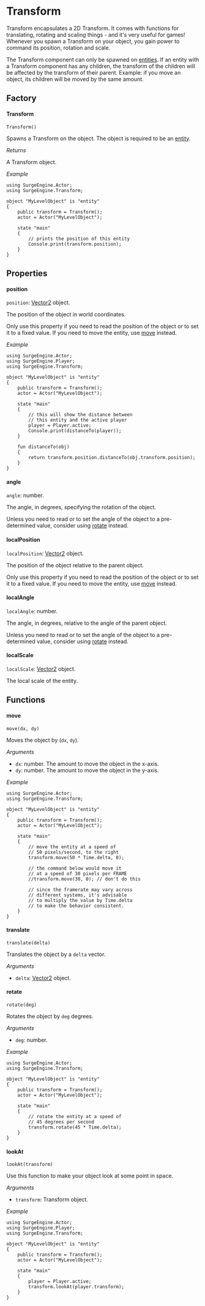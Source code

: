 Transform
=========

Transform encapsulates a 2D Transform. It comes with functions for translating, rotating and scaling things - and it's very useful for games! Whenever you spawn a Transform on your object, you gain power to command its position, rotation and scale.

The Transform component can only be spawned on [entities](../entity). If an entity with a Transform component has any children, the transform of the children will be affected by the transform of their parent. Example: if you move an object, its children will be moved by the same amount.

Factory
-------

#### Transform

`Transform()`

Spawns a Transform on the object. The object is required to be an [entity](../entity).

*Returns*

A Transform object.

*Example*
```
using SurgeEngine.Actor;
using SurgeEngine.Transform;

object "MyLevelObject" is "entity"
{
    public transform = Transform();
    actor = Actor("MyLevelObject");

    state "main"
    {
        // prints the position of this entity
        Console.print(transform.position);
    }
}
```

Properties
----------

#### position

`position`: [Vector2](vector2) object.

The position of the object in world coordinates.

Only use this property if you need to read the position of the object or to set it to a fixed value. If you need to move the entity, use [move](#move) instead.

*Example*
```
using SurgeEngine.Actor;
using SurgeEngine.Player;
using SurgeEngine.Transform;

object "MyLevelObject" is "entity"
{
    public transform = Transform();
    actor = Actor("MyLevelObject");

    state "main"
    {
        // this will show the distance between
        // this entity and the active player
        player = Player.active;
        Console.print(distanceTo(player));
    }

    fun distanceTo(obj)
    {
        return transform.position.distanceTo(obj.transform.position);
    }
}
```

#### angle

`angle`: number.

The angle, in degrees, specifying the rotation of the object.

Unless you need to read or to set the angle of the object to a pre-determined value, consider using [rotate](#rotate) instead.

#### localPosition

`localPosition`: [Vector2](Vector2) object.

The position of the object relative to the parent object.

Only use this property if you need to read the position of the object or to set it to a fixed value. If you need to move the entity, use [move](#move) instead.

#### localAngle

`localAngle`: number.

The angle, in degrees, relative to the angle of the parent object.

Unless you need to read or to set the angle of the object to a pre-determined value, consider using [rotate](#rotate) instead.

#### localScale

`localScale`: [Vector2](Vector2) object.

The local scale of the entity.

Functions
---------

#### move

`move(dx, dy)`

Moves the object by (`dx`, `dy`).

*Arguments*

* `dx`: number. The amount to move the object in the x-axis.
* `dy`: number. The amount to move the object in the y-axis.

*Example*
```
using SurgeEngine.Actor;
using SurgeEngine.Transform;

object "MyLevelObject" is "entity"
{
    public transform = Transform();
    actor = Actor("MyLevelObject");

    state "main"
    {
        // move the entity at a speed of
        // 50 pixels/second, to the right
        transform.move(50 * Time.delta, 0);

        // the command below would move it
        // at a speed of 30 pixels per FRAME
        //transform.move(30, 0); // don't do this

        // since the framerate may vary across
        // different systems, it's advisable
        // to multiply the value by Time.delta
        // to make the behavior consistent.
    }
}
```

#### translate

`translate(delta)`

Translates the object by a `delta` vector.

*Arguments*

* `delta`: [Vector2](vector2) object.

#### rotate

`rotate(deg)`

Rotates the object by `deg` degrees.

*Arguments*

* `deg`: number.

*Example*
```
using SurgeEngine.Actor;
using SurgeEngine.Transform;

object "MyLevelObject" is "entity"
{
    public transform = Transform();
    actor = Actor("MyLevelObject");

    state "main"
    {
        // rotate the entity at a speed of
        // 45 degrees per second
        transform.rotate(45 * Time.delta);
    }
}
```

#### lookAt

`lookAt(transform)`

Use this function to make your object look at some point in space.

*Arguments*

* `transform`: Transform object.

*Example*
```
using SurgeEngine.Actor;
using SurgeEngine.Player;
using SurgeEngine.Transform;

object "MyLevelObject" is "entity"
{
    public transform = Transform();
    actor = Actor("MyLevelObject");

    state "main"
    {
        player = Player.active;
        transform.lookAt(player.transform);
    }
}
```
